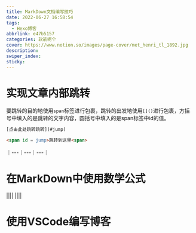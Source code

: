 ```yaml
---
title: MarkDown文档编写技巧
date: 2022-06-27 16:58:54
tags: 
  - Hexo博客
abbrlink: e47b5157
categories: 软筋呢个
cover: https://www.notion.so/images/page-cover/met_henri_tl_1892.jpg
description: 
swiper_index: 
sticky: 
---
```

# 实现文章内部跳转

要跳转的目的地使用`span`标签进行包裹，跳转的出发地使用`[]()`进行包裹，方括号中填入的是跳转的文字内容，圆括号中填入的是span标签中id的值。

```html
[点击此处跳转跳转](#jump)

<span id = jump>跳转到这里<span>
```

｜---｜---｜---｜

# 在MarkDown中使用数学公式


||||
||||


# 使用VSCode编写博客

